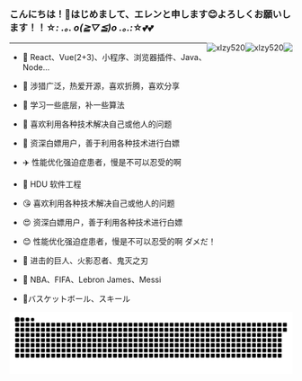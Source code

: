 ### こんにちは！🙌はじめまして、エレンと申します😊よろしくお願いします！！☆*: .｡. o(≧▽≦)o .｡.:*☆💕💕
<!-- <h1 align="center" > <a href="https://sunguoqi.com/"> <img src="https://readme-typing-svg.herokuapp.com/?lines=こんにちは！はじめまして!;&center=true&size=25"> </a> </h1> -->
<div>
    
<img align="right" height="160" src="https://github-stats.liuli.lol/api?username=xlzy520&show_icons=true&icon_color=fb7299&text_color=fb7299&bg_color=ffffff&hide_title=true" />

<img align="right" height="160" src="https://count.getloli.com/get/@xlzy520" alt="xlzy520" />
<p><img align="right" src="https://github-readme-streak-stats.herokuapp.com/?user=xlzy520&" alt="xlzy520" /></p>

<div>
<!-- <img aligin="right" src="https://img.shields.io/badge/%E5%A5%B3%E5%84%BF%E5%B0%8F%E6%A9%98%E5%AD%90-9%E4%B8%AA%E6%9C%88%E5%95%A6-orange" /> -->
<!-- <img aligin="right" src="https://img.shields.io/badge/npm--downloads-15781-brightgreen" /> -->
<!--   <img aligin="right" src="https://img.shields.io/badge/Bilibili%20fans-256-%23fb7299" /> -->
<!--     <img aligin="right" src="https://img.shields.io/badge/%E5%B0%8F%E7%A8%8B%E5%BA%8F%E7%94%A8%E6%88%B7-1389-brightgreen" /> -->
</div>


---
- :orange_book:  React、Vue(2+3)、小程序、浏览器插件、Java、Node...
- :ram:  涉猎广泛，热爱开源，喜欢折腾，喜欢分享
- :hammer:  学习一些底层，补一些算法
- 🌄 喜欢利用各种技术解决自己或他人的问题
- 💸 资深白嫖用户，善于利用各种技术进行白嫖
- ✈️ 性能优化强迫症患者，慢是不可以忍受的啊
- 🏫 HDU 软件工程
- 😘 喜欢利用各种技术解决自己或他人的问题
- 😍 资深白嫖用户，善于利用各种技术进行白嫖
- 😊 性能优化强迫症患者，慢是不可以忍受的啊  ダメだ！
- 🥰 进击的巨人、火影忍者、鬼灭之刃
- 👻 NBA、FIFA、Lebron James、Messi
- 🤩バスケットボール、スキール
  
  </div>


![](https://raw.githubusercontent.com/xlzy520/xlzy520/main/assets/github-contribution-grid-snake.svg)


